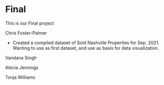 # Final
This is our Final project


Chris Foster-Palmer
- Created a compiled dataset of Sold Nashville Properties for Sep. 2021. Wanting to use as first dataset, and use as basis for data visualization.

Vandana Singh


Alecia Jennings


Tonja Williams
